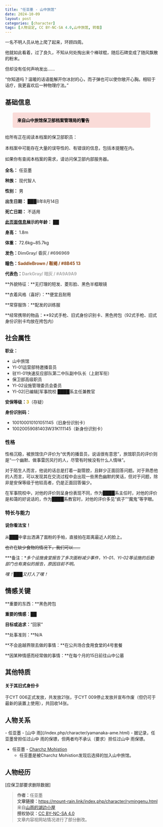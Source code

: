 ```yaml
---
title: "任亚墨 - 山中旅馆"
date: 2024-10-09
layout: post
categories: [character]
tags: [人物设定, CC BY-NC-SA 4.0,山中旅馆, 转载]
---
```


一名不明人员从地上爬了起来，环顾四周。

他就如此看着，过了良久，不知从何处掏出来个棒球棍，随后石碑变成了随风飘散的粉末。

但却没有任何声响发出……

“你知道吗？温暖的话语能解开你冰封的心，而子弹也可以使你敞开心胸。相较于话疗，我更喜欢后一种物理疗法。”


<div class="mz-tt"><h2>基础信息</h2></div>

<div style="background-color:#fadbd8;padding:15px;margin:20px auto;border-radius: 4px;font-size: 14px;color: #333;max-width:600px;width:90%; box-sizing:border-box;">
    <span style="font-weight:bold;margin-bottom:10px;color:#000000;text-align: center;">来自山中旅馆保卫部档案管理局的警告</div>
    <div style="line-height:1.6;">
        <p>给所有正在阅读本档案的保卫部职员：</p>
        <p>本档案中可能存在大量的误导性的、有错误的信息，包括本提醒在内。</p>
        <p>如果你有查阅本档案的需求，请访问保卫部内部服务器。</p>
    </div>
</div>

**全名：** 任亚墨

**种族：** 现代智人

**性别：** 男

**出生日期：** ███8年8月14日

**死亡日期：** 不适用

**<u>此页面信息</u>展示的年龄：** ██

**身高：** 1.8m

**体重：** 72.6kg~85.7kg

**发色：**<span style="color:#696969;font-weight:bold;">DimGray/ 昏灰 / #696969</span>

**瞳色：**<span style="color:#8B4513;font-weight:bold;">SaddleBrown / 鞍褐 / #8B45 13</span>

**代表色：**<span style="color:#A9A9A9;font-weight:bold;">DarkGray/ 暗灰 / #A9A9A9</span>

**外貌特征：**无打理的短发、菱形脸、黑色半框眼镜

**衣着风格（喜好）：**便宜且耐用

**常穿服饰：**配发的训练服

**经常携带的物品：**92式手枪、旧式身份识别卡、黑色挎包（92式手枪、旧式身份识别卡均放在挎包内）

<div class="mz-tt"><h2>社会属性</h2></div>

**职业：**
- 山中旅馆
 - YI-01运营部特邀播音员
 - 驻YI-01快速反应部队第二中队副中队长（上尉军衔）
 - 保卫部高级职员
 - YI-02设施管理委员会委员
 - YI-02[已编辑]军事院校 ████系主任兼教官

**安保等级：**<span style="color:#cca800;font-weight:bold;">3</span>（存疑）

**身份识别码：**
- 100100010101051145（旧身份识别卡）
- 10020059081403W31K111145（新身份识别卡）

<div class="mz-tt"><h3>性格</h3></div>

性格沉稳，被旅馆住户评价为“优秀的播音员，说话很有意思”，旅馆职员的评价则是“一个幽默、做事雷厉风行的人，尽管有时候没有什么人情味”。

对于陌生人而言，他说的话总是打着一副管腔，且鲜少正面回答问题。对于熟悉他的人而言，可以发现其在交流过程中会出现一些黑色幽默的笑话，但对于问题，除非是安保等级于他较高者，仍是正面回答偏少。

在军事院校中，对他的评价则呈身份表现不同，作为████系主任时，对他的评价是和蔼的好说话的，作为████系教官时，对他的评价多见“疯子”“魔鬼”等字眼。


<div class="mz-tt"><h3>特长与能力</h3></div>

#### 说你看法宝！

从███中拿出洒满了面粉的手帕，直接拍在距离最近人的脸上。

~~也许在缺少食物的情况下，我们可以……~~

***备注：**多个设施食堂报告了多次面粉减少事件，YI-01、YI-02等设施的后勤部门也有类似的报告，原因目前不明。*

*嘿！███又打人了嘿！*


<div class="mz-tt"><h2>情感关键</h2></div>

**重要的东西：**黑色挎包

**重要的情感：**██

**目标或追求：**“回家”

**处事准则：**N/A

**不会逾越界限去做的事情：**在公共场合食用食堂的4号套餐

**因某种情感而经常做的事情：**在每个月的15日前往山中公墓


<div class="mz-tt"><h2>其他特质</h2></div>

#### 关于其旧式身份卡

于CYT 006正式发放，共发放21张，于CYT 009停止发放并宣布作废（但仍可于最新的装置上使用），共回收14张。

<div class="mz-tt"><h2>人物关系</h2></div>
- 任亚墨 - [山中 雨](/index.php/character/yamanaka-ame.html)
  - 据记录，任亚墨曾担任过山中 雨的保镖，但两者均不承认（要求）担任过山中 雨保镖。

- 任亚墨 - [Charchz Mohistion](/index.php/character/Charchz-Mohistion.html)
   - 任亚墨是被Charchz Mohistion发现后选择的加入山中旅馆。

<div class="mz-tt"><h2>人物经历</h2></div>

[应保卫部要求删除数据]


<blockquote>
<p><strong>作者：</strong>任亚墨<br>
<strong>文章链接：</strong><a href="https://mount-rain.link/index.php/character/rymingenu.html" target="_blank">https://mount-rain.link/index.php/character/rymingenu.html</a><br>
来自<a href="https://mount-rain.link" target="_blank">山雨的湖边小屋</a><br>
<strong>授权协议：</strong><a href="https://creativecommons.org/licenses/by-nc-sa/4.0/" target="_blank">CC BY-NC-SA 4.0</a><br>
文章内容视网站情况进行了部分删改。</p>
</blockquote>
